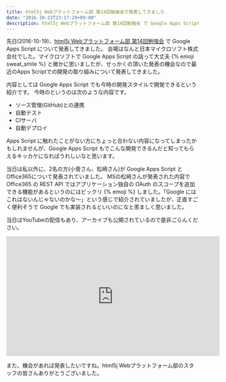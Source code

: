 ```yaml
---
title: html5j Webプラットフォーム部 第14回勉強会で発表してきました
date: "2016-10-23T23:17:29+09:00"
description: html5j Webプラットフォーム部 第14回勉強会 で Google Apps Script について発表してきました。
---
```


先日(2016-10-19)、[html5j Webプラットフォーム部 第14回勉強会](http://html5j-webplat.connpass.com/event/41674/) で Google Apps Script について発表してきました。
会場はなんと日本マイクロソフト株式会社でした。マイクロソフトで Google Apps Script の話って大丈夫 {% emoji sweat_smile %} と微かに思いましたが、せっかくの頂いた発表の機会なので最近のApps Scriptでの開発の取り組みについて発表してきました。

内容としては Google Apps Script でも今時の開発スタイルで開発できるという紹介です。
今時のというのは次のような内容です。

- ソース管理(GitHub)との連携
- 自動テスト
- CIサーバ
- 自動デプロイ

Apps Script に触れたことがない方にちょっと合わない内容になってしまったかもしれませんが、Google Apps Script もでこんな開発できるんだと知ってもらえるキッカケになればうれしいなと思います。

<div style="width: 65%">
<script async class="speakerdeck-embed" data-id="5e57c83d153945feaac3323a56f7e466" data-ratio="1.33159947984395" src="//speakerdeck.com/assets/embed.js"></script>
</div>

当日は私以外に、2名の方(小菅さん、松崎さん)が Google Apps Script と Office365について発表されていました。
MSの松崎さんが発表された内容で Office365 の REST API ではアプリケーション独自の OAuth のスコープを追加できる機能があるというのにはビックリ {% emoji  %} しました。「Google にはこれはないんじゃないのかな〜」という感じで紹介されていましたが、正直すごく便利そうで Google でも実装されるといいのになと羨ましく思いました。

当日はYouTubeの配信もあり、アーカイブも公開されているので是非ごらんください。

<iframe width="560" height="315" src="https://www.youtube.com/embed/QaDKVlqU3FA" frameborder="0" allowfullscreen></iframe>

また、機会があれば発表したいですね。html5j Webプラットフォーム部のスタッフの皆さんありがとうございました。
